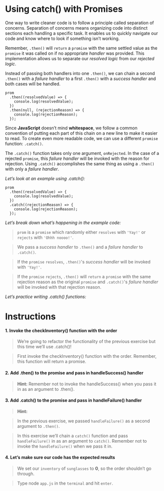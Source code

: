 # **Using catch() with Promises**

One way to write cleaner code is to follow a principle called separation of concerns. Separation of concerns means organizing code into distinct sections each handling a specific task. It enables us to quickly navigate our code and know where to look if something isn’t working.

Remember, `.then()` will `return` a `promise` with the same settled value as the `promise` it was called on if no appropriate _handler_ was provided. This implementation allows us to separate our _resolved logic_ from our _rejected logic_. 

Instead of passing both handlers into one `.then()`, we can chain a second `.then()` with a _failure handler_ to a first `.then()` with a _success handler_ and both cases will be handled.

```
prom
  .then((resolvedValue) => {
    console.log(resolvedValue);
  })
  .then(null, (rejectionReason) => {
    console.log(rejectionReason);
  });
```

Since **JavaScript** doesn’t mind **whitespace**, we follow a common convention of putting each part of this chain on a new line to make it easier to read. To create even more readable code, we can use a different `promise` function: `.catch()`.

The `.catch()` function takes only one argument, `onRejected`. In the case of a rejected `promise`, this _failure handler_ will be invoked with the reason for rejection. Using `.catch()` accomplishes the same thing as using a `.then()` with only a _failure handler_.

_Let’s look at an example using .catch():_

```
prom
  .then((resolvedValue) => {
    console.log(resolvedValue);
  })
  .catch((rejectionReason) => {
    console.log(rejectionReason);
  });
```

_Let’s break down what’s happening in the example code:_

> `prom` is a `promise` which randomly either `resolves` with `'Yay!'` or `rejects` with `'Ohhh noooo!'`.

> We pass a _success handler_ to `.then()` and a _failure handler_ to `.catch()`.

> If the `promise` `resolves`, `.then()`'s _success handler_ will be invoked with `'Yay!'`.

> If the `promise` `rejects`, `.then()` will `return` a `promise` with the same rejection reason as the original `promise` and `.catch()`'s _failure handler_ will be invoked with that rejection reason.

_Let’s practice writing .catch() functions:_

# **Instructions**

#### **1. Invoke the checkInventory() function with the order**

> We’re going to refactor the functionality of the previous exercise but this time we’ll use .catch()! 

> First invoke the checkInventory() function with the order. Remember, this function will return a promise.


#### **2. Add .then() to the promise and pass in handleSuccess() handler**


> **Hint:**
Remember not to invoke the handleSuccess() when you pass it in as an argument to .then().


#### **3. Add .catch() to the promise and pass in handleFailure() handler**

>**Hint:**

> In the previous exercise, we passed `handleFailure()` as a second argument to `.then()`. 

>In this exercise we’ll chain a `catch()` function and pass `handleFailure()` in as an argument to `catch()`. Remember not to invoke the `handleFailure()` when we pass it in.

#### **4. Let’s make sure our code has the expected results**
> We set our `inventory` of `sunglasses` to **0**, so the order shouldn’t go through. 

> Type node `app.js` in the `terminal` and hit `enter`.
